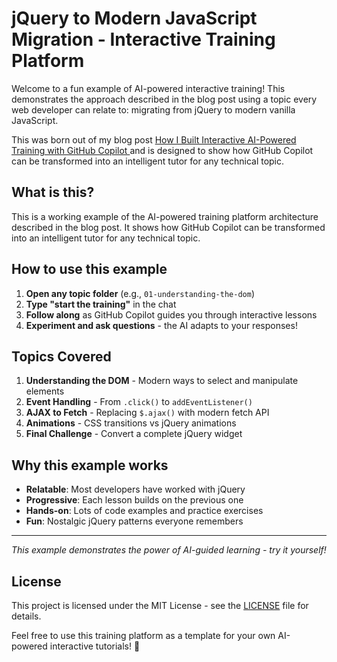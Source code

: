 # jQuery to Modern JavaScript Migration - Interactive Training Platform

Welcome to a fun example of AI-powered interactive training! This demonstrates the approach described in the blog post using a topic every web developer can relate to: migrating from jQuery to modern vanilla JavaScript.

This was born out of my blog post [How I Built Interactive AI-Powered Training with GitHub Copilot ](https://nickperkins.au/article/interactive-ai-copilot-training/) and is designed to show how GitHub Copilot can be transformed into an intelligent tutor for any technical topic.

## What is this?

This is a working example of the AI-powered training platform architecture described in the blog post. It shows how GitHub Copilot can be transformed into an intelligent tutor for any technical topic.

## How to use this example

1. **Open any topic folder** (e.g., `01-understanding-the-dom`)
2. **Type "start the training"** in the chat
3. **Follow along** as GitHub Copilot guides you through interactive lessons
4. **Experiment and ask questions** - the AI adapts to your responses!

## Topics Covered

1. **Understanding the DOM** - Modern ways to select and manipulate elements
2. **Event Handling** - From `.click()` to `addEventListener()`
3. **AJAX to Fetch** - Replacing `$.ajax()` with modern fetch API
4. **Animations** - CSS transitions vs jQuery animations
5. **Final Challenge** - Convert a complete jQuery widget

## Why this example works

- **Relatable**: Most developers have worked with jQuery
- **Progressive**: Each lesson builds on the previous one
- **Hands-on**: Lots of code examples and practice exercises
- **Fun**: Nostalgic jQuery patterns everyone remembers

---

*This example demonstrates the power of AI-guided learning - try it yourself!*

## License

This project is licensed under the MIT License - see the [LICENSE](LICENSE) file for details.

Feel free to use this training platform as a template for your own AI-powered interactive tutorials! 🚀
